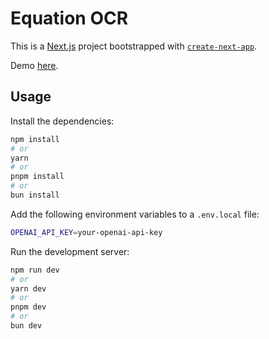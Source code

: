 # Equation OCR

This is a [Next.js](https://nextjs.org/) project bootstrapped with [`create-next-app`](https://github.com/vercel/next.js/tree/canary/packages/create-next-app). 

Demo [here](https://equation-ocr.vercel.app/).

## Usage

Install the dependencies:

```bash
npm install
# or
yarn
# or
pnpm install
# or
bun install
```

Add the following environment variables to a `.env.local` file:

```bash
OPENAI_API_KEY=your-openai-api-key
```

Run the development server:

```bash
npm run dev
# or
yarn dev
# or
pnpm dev
# or
bun dev
```
